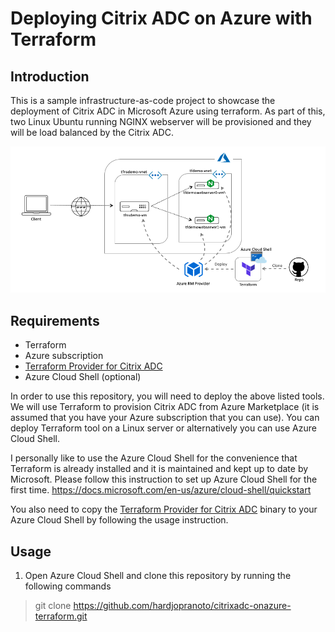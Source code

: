# Deploying Citrix ADC on Azure with Terraform

## Introduction
This is a sample infrastructure-as-code project to showcase the deployment of Citrix ADC in Microsoft Azure using terraform. As part of this, two Linux Ubuntu running NGINX webserver will be provisioned and they will be load balanced by the Citrix ADC.

![Citrix ADC on Azure](https://github.com/hardjopranoto/citrixadc-onazure-terraform/blob/master/citrixadc-onazure-terraform.png)

## Requirements
- Terraform
- Azure subscription
- [Terraform Provider for Citrix ADC](https://github.com/citrix/terraform-provider-citrixadc)
- Azure Cloud Shell (optional)

In order to use this repository, you will need to deploy the above listed tools. We will use Terraform to provision Citrix ADC from Azure Marketplace (it is assumed that you have your Azure subscription that you can use). You can deploy Terraform tool on a Linux server or alternatively you can use Azure Cloud Shell.

I personally like to use the Azure Cloud Shell for the convenience that Terraform is already installed and it is maintained and kept up to date by Microsoft. Please follow this instruction to set up Azure Cloud Shell for the first time. https://docs.microsoft.com/en-us/azure/cloud-shell/quickstart

You also need to copy the [Terraform Provider for Citrix ADC](https://github.com/citrix/terraform-provider-citrixadc) binary to your Azure Cloud Shell by following the usage instruction.

## Usage

1. Open Azure Cloud Shell and clone this repository by running the following commands
> git clone https://github.com/hardjopranoto/citrixadc-onazure-terraform.git





